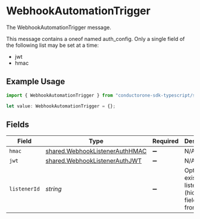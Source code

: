 # WebhookAutomationTrigger

The WebhookAutomationTrigger message.

This message contains a oneof named auth_config. Only a single field of the following list may be set at a time:
  - jwt
  - hmac


## Example Usage

```typescript
import { WebhookAutomationTrigger } from "conductorone-sdk-typescript/sdk/models/shared";

let value: WebhookAutomationTrigger = {};
```

## Fields

| Field                                                                                   | Type                                                                                    | Required                                                                                | Description                                                                             |
| --------------------------------------------------------------------------------------- | --------------------------------------------------------------------------------------- | --------------------------------------------------------------------------------------- | --------------------------------------------------------------------------------------- |
| `hmac`                                                                                  | [shared.WebhookListenerAuthHMAC](../../../sdk/models/shared/webhooklistenerauthhmac.md) | :heavy_minus_sign:                                                                      | N/A                                                                                     |
| `jwt`                                                                                   | [shared.WebhookListenerAuthJWT](../../../sdk/models/shared/webhooklistenerauthjwt.md)   | :heavy_minus_sign:                                                                      | N/A                                                                                     |
| `listenerId`                                                                            | *string*                                                                                | :heavy_minus_sign:                                                                      | Optional existing listener ID (hidden field from frontend)                              |